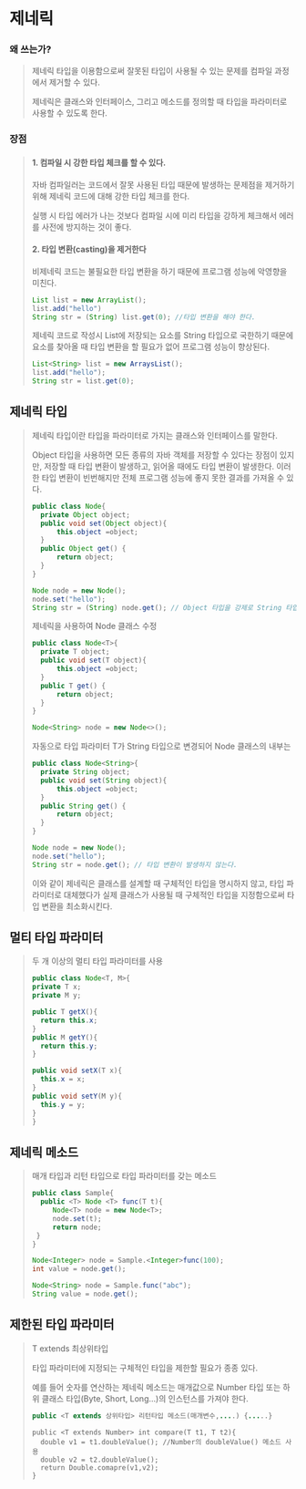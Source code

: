 # 제네릭 

### 왜 쓰는가?

> 제네릭 타입을 이용함으로써 잘못된 타입이 사용될 수 있는 문제를 컴파일 과정에서 제거할 수 있다.
>
> 제네릭은 클래스와 인터페이스, 그리고 메소드를 정의할 때 타입을 파라미터로 사용할 수 있도록 한다.

### 장점

> #### 1. 컴파일 시 강한 타입 체크를 할 수 있다.
>
> 자바 컴파일러는 코드에서 잘못 사용된 타입 때문에 발생하는 문제점을 제거하기 위해 제네릭 코드에 대해 강한 타입 체크를 한다.
>
> 실행 시 타입 에러가 나는 것보다 컴파일 시에 미리 타입을 강하게 체크해서 에러를 사전에 방지하는 것이 좋다.
>
> #### 2. 타입 변환(casting)을 제거한다
>
> 비제네릭 코드는 불필요한 타입 변환을 하기 때문에 프로그램 성능에 악영향을 미친다.
>
> ```java
> List list = new ArrayList();
> list.add("hello")
> String str = (String) list.get(0); //타입 변환을 해야 한다.
> ```
>
> 제네릭 코드로 작성시 List에 저장되는 요소를 String 타입으로 국한하기 때문에 요소를 찾아올 때 타입 변환을 할 필요가 없어 프로그램 성능이 향상된다.
>
> ```java
> List<String> list = new ArraysList();
> list.add("hello");
> String str = list.get(0);
> ```

## 제네릭 타입

> 제네릭 타입이란 타입을 파라미터로 가지는 클래스와 인터페이스를 말한다.
>
> Object 타입을 사용하면 모든 종류의 자바 객체를 저장할 수 있다는 장점이 있지만, 저장할 때 타입 변환이 발생하고, 읽어올 때에도 타입 변환이 발생한다. 이러한 타입 변환이 빈번해지만 전체 프로그램 성능에 좋지 못한 결과를 가져올 수 있다.
>
> ```java
> public class Node{
> 	private Object object;
> 	public void set(Object object){
> 		this.object =object;
> 	}
> 	public Object get() {
> 		return object;
> 	}
> }
> ```
>
> ```java
> Node node = new Node();
> node.set("hello");
> String str = (String) node.get(); // Object 타입을 강제로 String 타입으로 변환
> ```
>
> 제네릭을 사용하여 Node 클래스 수정
>
> ```java
> public class Node<T>{
> 	private T object;
> 	public void set(T object){
> 		this.object =object;
> 	}
> 	public T get() {
> 		return object;
> 	}
> }
> ```
>
> ```java
> Node<String> node = new Node<>();
> ```
>
> 자동으로 타입 파라미터 T가 String 타입으로 변경되어 Node 클래스의 내부는
>
> ```java
> public class Node<String>{
> 	private String object;
> 	public void set(String object){
> 		this.object =object;
> 	}
> 	public String get() {
> 		return object;
> 	}
> }
> ```
>
> ```java
> Node node = new Node();
> node.set("hello");
> String str = node.get(); // 타입 변환이 발생하지 않는다.
> ```
>
> 
>
> 이와 같이 제네릭은 클래스를 설계할 때 구체적인 타입을 명시하지 않고, 타입 파라미터로 대체했다가 실제 클래스가 사용될 때 구체적인 타입을 지정함으로써 타입 변환을 최소화시킨다.

## 멀티 타입 파라미터

> 두 개 이상의 멀티 타입 파라미터를 사용
>
> ```java
> public class Node<T, M>{
> private T x;
> private M y;
> 
> public T getX(){
> 	return this.x;
> }
> public M getY(){
> 	return this.y;
> }
> 
> public void setX(T x){
> 	this.x = x;
> }
> public void setY(M y){
> 	this.y = y;
> }
> }
> ```

## 제네릭 메소드

> 매개 타입과 리턴 타입으로 타입 파라미터를 갖는 메소드
>
> ```java
> public class Sample{
> 	public <T> Node <T> func(T t){
>      Node<T> node = new Node<T>;
>      node.set(t);
>      return node;
>  }
> }
> ```
>
> 
>
> ```java
> Node<Integer> node = Sample.<Integer>func(100);
> int value = node.get();
> 
> Node<String> node = Sample.func("abc");
> String value = node.get();
> ```



## 제한된 타입 파라미터

> T extends 최상위타입
>
> 타입 파라미터에 지정되는 구체적인 타입을 제한할 필요가 종종 있다.
>
> 예를 들어 숫자를 연산하는 제네릭 메소드는 매개값으로 Number 타입 또는 하위 클래스 타입(Byte, Short, Long...)의 인스턴스를 가져야 한다.
>
> ```java
> public <T extends 상위타입> 리턴타입 메소드(매개변수,....) {.....}
> ```
>
> ```
> public <T extends Number> int compare(T t1, T t2){
> 	double v1 = t1.doubleValue(); //Number의 doubleValue() 메소드 사용
> 	double v2 = t2.doubleValue();
> 	return Double.comapre(v1,v2);
> }
> ```
>
> 

